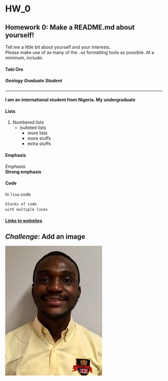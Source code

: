 # HW_0
## Homework 0: Make a README.md about yourself!
Tell me a little bit about yourself and your interests.  
Please make use of as many of the `.md` formatting tools as possible.  At a minimum, include:

#### Tobi Ore
##### Geology Graduate Student
----------------------  
#### I am an international student from Nigeria. My undergraduate 
#### Lists  
   1) Numbered lists
      * bulleted lists
          + more lists 
          + more stuffs
          + extra stuffs  

#### Emphasis
_Emphasis_  
__Strong emphasis__   

#### Code 
In `line` code  

```bash
blocks of code  
with multiple lines  
```
#### [Links to websites](https://amyhessl.faculty.wvu.edu/home)

_Challenge:_ Add an image
---------------------------
![Amy with saw](./images/Tobi_Ore.jpg)
